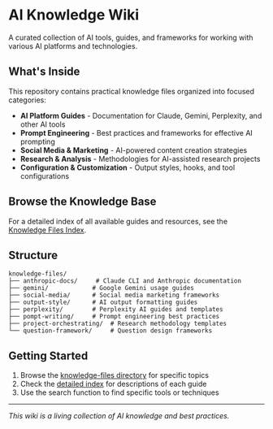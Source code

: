 # AI Knowledge Wiki

A curated collection of AI tools, guides, and frameworks for working with various AI platforms and technologies.

## What's Inside

This repository contains practical knowledge files organized into focused categories:

- **AI Platform Guides** - Documentation for Claude, Gemini, Perplexity, and other AI tools
- **Prompt Engineering** - Best practices and frameworks for effective AI prompting
- **Social Media & Marketing** - AI-powered content creation strategies
- **Research & Analysis** - Methodologies for AI-assisted research projects
- **Configuration & Customization** - Output styles, hooks, and tool configurations

## Browse the Knowledge Base

For a detailed index of all available guides and resources, see the [Knowledge Files Index](knowledge-files/README.md).

## Structure

```
knowledge-files/
├── anthropic-docs/     # Claude CLI and Anthropic documentation
├── gemini/            # Google Gemini usage guides
├── social-media/      # Social media marketing frameworks
├── output-style/      # AI output formatting guides
├── perplexity/        # Perplexity AI guides and templates
├── pompt-writing/     # Prompt engineering best practices
├── project-orchestrating/  # Research methodology templates
└── question-framework/     # Question design frameworks
```

## Getting Started

1. Browse the [knowledge-files directory](knowledge-files/) for specific topics
2. Check the [detailed index](knowledge-files/README.md) for descriptions of each guide
3. Use the search function to find specific tools or techniques

---

*This wiki is a living collection of AI knowledge and best practices.*